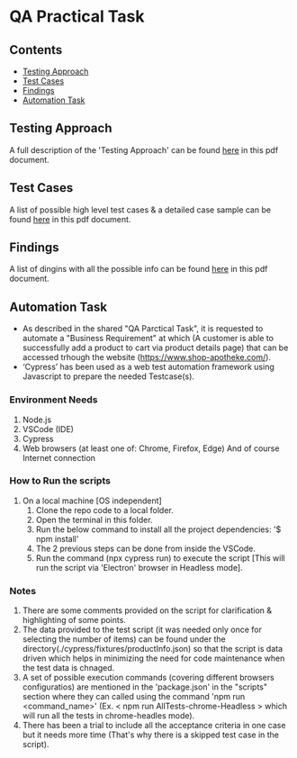 # QA Practical Task

## Contents
- [Testing Approach](#Testing-Approach)
- [Test Cases](#Test-Cases)
- [Findings](#Findings)
- [Automation Task](#Automation-Task)

## Testing Approach
A full description of the 'Testing Approach' can be found [here](TaskDocumentation/Testing_Approach.pdf) in this pdf document.

## Test Cases
A list of possible high level test cases & a detailed case sample can be found [here](TaskDocumentation/TestCases.pdf) in this pdf document.

## Findings
A list of dingins with all the possible info can be found [here](TaskDocumentation/Findings.pdf) in this pdf document.

## Automation Task

- As described in the shared "QA Parctical Task", it is requested to automate a "Business Requirement" at which (A customer is able to successfully add a product to cart via product details page) that can be accessed trhough the website (https://www.shop-apotheke.com/).
- ‘Cypress’ has been used as a web test automation framework using Javascript to prepare the needed Testcase(s).


### Environment Needs
1.  Node.js
2.  VSCode (IDE)
3.  Cypress
4.  Web browsers (at least one of: Chrome, Firefox, Edge)
And of course Internet connection

### How to Run the scripts
1.  On a local machine [OS independent]
    1. Clone the repo code to a local folder.
    2. Open the terminal in this folder.
    3. Run the below command to install all the project dependencies: '$ npm install'
    4. The 2 previous steps can be done from inside the VSCode.
    5. Run the command (npx cypress run) to execute the script [This will run the script via 'Electron' browser in Headless mode].

### Notes
1.  There are some comments provided on the script for clarification & highlighting of some points.
2.  The data provided to the test script (it was needed only once for selecting the number of items) can be found under the directory(./cypress/fixtures/productInfo.json) so that the script is data driven which helps in minimizing the need for code maintenance when the test data is chnaged.
3.  A set of possible execution commands (covering different browsers configuratios) are mentioned in the 'package.json' in the "scripts" section where they can called using the command 'npm run <command_name>' (Ex. < npm run AllTests-chrome-Headless > which will run all the tests in chrome-headles mode).
4.  There has been a trial to include all the acceptance criteria in one case but it needs more time (That's why there is a skipped test case in the script).
